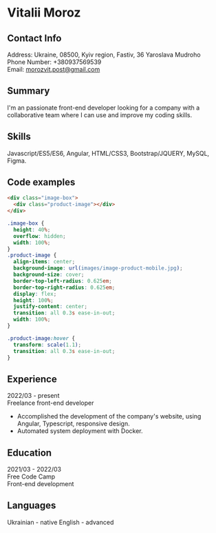 # Vitalii Moroz

## Contact Info

Address: Ukraine, 08500, Kyiv region, Fastiv, 36 Yaroslava
Mudroho  
Phone Number: +380937569539  
Email: morozvit.post@gmail.com

## Summary

I'm an passionate front-end developer looking for a company with a collaborative team where I can use and improve my coding skills.

## Skills

Javascript/ES5/ES6, Angular, HTML/CSS3, Bootstrap/JQUERY, MySQL, Figma.

## Code examples

```html
<div class="image-box">
  <div class="product-image"></div>
</div>
```

```css
.image-box {
  height: 40%;
  overflow: hidden;
  width: 100%;
}
.product-image {
  align-items: center;
  background-image: url(images/image-product-mobile.jpg);
  background-size: cover;
  border-top-left-radius: 0.625em;
  border-top-right-radius: 0.625em;
  display: flex;
  height: 100%;
  justify-content: center;
  transition: all 0.3s ease-in-out;
  width: 100%;
}

.product-image:hover {
  transform: scale(1.1);
  transition: all 0.3s ease-in-out;
}
```

## Experience

2022/03 - present  
Freelance front-end developer

- Accomplished the development of the company's website, using Angular, Typescript, responsive design.
- Automated system deployment with Docker.

## Education

2021/03 - 2022/03  
Free Code Camp  
Front-end development

## Languages

Ukrainian - native
English - advanced
